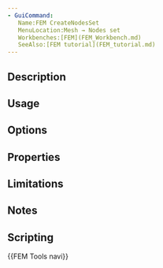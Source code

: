 ```yaml
---
- GuiCommand:
   Name:FEM CreateNodesSet
   MenuLocation:Mesh → Nodes set
   Workbenches:[FEM](FEM_Workbench.md)
   SeeAlso:[FEM tutorial](FEM_tutorial.md)
---
```


## Description

## Usage

## Options

## Properties

## Limitations

## Notes

## Scripting




 {{FEM Tools navi}}  
